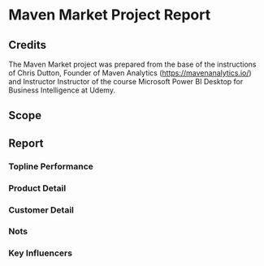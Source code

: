 # Maven Market Project Report

## Credits

The Maven Market project was prepared from the base of the instructions of Chris Dutton, Founder of Maven Analytics (https://mavenanalytics.io/) and Instructor Instructor of the course Microsoft Power BI Desktop for Business Intelligence at Udemy.

## Scope



## Report
### Topline Performance

### Product Detail

### Customer Detail

### Nots

### Key Influencers
